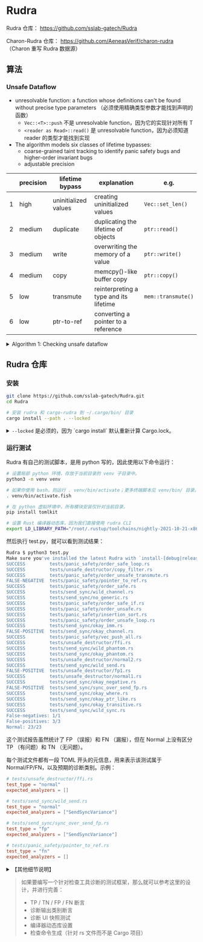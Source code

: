 # Rudra

Rudra 仓库： <https://github.com/sslab-gatech/Rudra>

Charon-Rudra 仓库： <https://github.com/AeneasVerif/charon-rudra> （Charon 重写 Rudra 数据源）

## 算法

### Unsafe Dataflow

* unresolvable function: a function whose definitions can't be found without precise type parameters （必须使用精确类型参数才能找到声明的函数）
  * `Vec::<T>::push` 不是 unresolvable function，因为它的实现针对所有 T
  * `<reader as Read>::read()` 是 unresolvable function，因为必须知道 reader 的类型才能找到实现
* The algorithm models six classes of lifetime bypasses:
  * coarse-grained taint tracking to identify panic safety bugs and higher-order invariant bugs 
  * adjustable precision

|   | precision | lifetime bypass      | explanation                            | e.g.               |
|:-:|-----------|----------------------|----------------------------------------|--------------------|
| 1 | high      | uninitialized values | creating uninitialized values          | `Vec::set_len()`   |
| 2 | medium    | duplicate            | duplicating the lifetime of objects    | `ptr::read()`      |
| 3 | medium    | write                | overwriting the memory of a value      | `ptr::write()`     |
| 4 | medium    | copy                 | memcpy()-like buffer copy              | `ptr::copy()`      |
| 5 | low       | transmute            | reinterpreting a type and its lifetime | `mem::transmute()` |
| 6 | low       | ptr-to-ref           | converting a pointer to a reference    |                    |

<details>

<summary> Algorithm 1: Checking unsafe dataflow </summary>

<img src="https://github.com/user-attachments/assets/2ef911c9-e826-4761-925a-089c25d293a4" width="50%" style="display:block;margin:auto;">

</details>


## Rudra 仓库

### 安装

```bash
git clone https://github.com/sslab-gatech/Rudra.git
cd Rudra

# 安装 rudra 和 cargo-rudra 到 ~/.cargo/bin/ 目录
cargo install --path . --locked
```

<details>

<summary>
  <code>--locked</code> 是必须的，因为 `cargo install` 默认重新计算 Cargo.lock。
</summary>

而 libc 需要 1.63 之后的 Rust 编译器，Rudra 使用 `nightly-2021-10-21` 工具链，rustc 版本为 1.58。

```bash
error: failed to compile `rudra v0.1.0 (/.../Rudra)`, intermediate artifacts can be found at `/.../Rudra/target`
Caused by:
  package `libc v0.2.170` cannot be built because it requires rustc 1.63 or newer, while the currently active rustc version is 1.58.0-nightly
```

</details>

### 运行测试

Rudra 有自己的测试脚本，是用 python 写的，因此使用以下命令运行：

```bash
# 设置局部 python 环境，存放于当前目录的 venv 子目录中。
python3 -m venv venv

# 如果你使用 bash，则运行 . venv/bin/activate；更多终端脚本见 venv/bin/ 目录。
. venv/bin/activate.fish

# 在 python 虚拟环境中，所有模块安装仅针对当前目录。
pip install tomlkit

# 设置 Rust 编译器动态库，因为我们直接使用 rudra CLI
export LD_LIBRARY_PATH="/root/.rustup/toolchains/nightly-2021-10-21-x86_64-unknown-linux-gnu/lib:$LD_LIBRARY_PATH"
```

然后执行 test.py，就可以看到测试结果：

```bash
Rudra $ python3 test.py
Make sure you've installed the latest Rudra with `install-[debug|release].sh`
SUCCESS         tests/panic_safety/order_safe_loop.rs
SUCCESS         tests/unsafe_destructor/copy_filter.rs
SUCCESS         tests/panic_safety/order_unsafe_transmute.rs
FALSE-NEGATIVE  tests/panic_safety/pointer_to_ref.rs
SUCCESS         tests/panic_safety/order_safe.rs
SUCCESS         tests/send_sync/wild_channel.rs
SUCCESS         tests/send_sync/no_generic.rs
SUCCESS         tests/panic_safety/order_safe_if.rs
SUCCESS         tests/panic_safety/order_unsafe.rs
SUCCESS         tests/panic_safety/insertion_sort.rs
SUCCESS         tests/panic_safety/order_unsafe_loop.rs
SUCCESS         tests/send_sync/okay_imm.rs
FALSE-POSITIVE  tests/send_sync/okay_channel.rs
SUCCESS         tests/panic_safety/vec_push_all.rs
SUCCESS         tests/unsafe_destructor/ffi.rs
SUCCESS         tests/send_sync/wild_phantom.rs
SUCCESS         tests/send_sync/okay_phantom.rs
SUCCESS         tests/unsafe_destructor/normal2.rs
SUCCESS         tests/send_sync/wild_send.rs
FALSE-POSITIVE  tests/unsafe_destructor/fp1.rs
SUCCESS         tests/unsafe_destructor/normal1.rs
SUCCESS         tests/send_sync/okay_negative.rs
FALSE-POSITIVE  tests/send_sync/sync_over_send_fp.rs
SUCCESS         tests/send_sync/okay_where.rs
SUCCESS         tests/send_sync/okay_ptr_like.rs
SUCCESS         tests/send_sync/okay_transitive.rs
SUCCESS         tests/send_sync/wild_sync.rs
False-negatives: 1/1
False-positives: 3/3
Normal: 23/23
```

这个测试报告虽然统计了 FP （误报）和 FN （漏报），但在 Normal 上没有区分 TP （有问题）和 TN （无问题）。

每个测试文件都有一段 TOML 开头的元信息，用来表示该测试属于 Normal/FP/FN，以及预期的诊断类别。示例：

```toml
# tests/unsafe_destructor/ffi.rs
test_type = "normal"
expected_analyzers = []

# tests/send_sync/wild_send.rs
test_type = "normal"
expected_analyzers = ["SendSyncVariance"]

# tests/send_sync/sync_over_send_fp.rs
test_type = "fp"
expected_analyzers = ["SendSyncVariance"]

# tests/panic_safety/pointer_to_ref.rs
test_type = "fn"
expected_analyzers = []
```

<details>

<summary>【其他细节说明】</summary>


测试脚本 test.py 通过调用 rudra 命令来检测每个 tests 目录下的 .rs 文件，核心步骤：

1. 设置 `LD_LIBRARY_PATH` 环境变量

<details>

<summary><code>LD_LIBRARY_PATH</code> 介绍</summary>

`LD_LIBRARY_PATH` 是一个环境变量，主要用于动态链接器（Dynamic Linker）或加载器（Loader）来查找共享库（Shared Libraries，例如
.so 文件）的路径。它在运行可执行文件时，帮助系统找到所需的动态链接库。

在 Linux 和其他类 Unix 系统中，可执行文件通常依赖于共享库（动态库）。动态链接器在程序运行时加载这些共享库，并将它们链接到程序中。
`LD_LIBRARY_PATH` 是动态链接器用来查找这些共享库的路径之一。

</details>

```bash
export LD_LIBRARY_PATH="/root/.rustup/toolchains/nightly-2021-10-21-x86_64-unknown-linux-gnu/lib:$LD_LIBRARY_PATH"
```

<details>

<summary>如果使用直接 rudra CLI 时没有设置工具链的动态库路径，将看到错误。</summary>

```bash
Rudra $ rudra --crate-type lib tests/panic_safety/insertion_sort.rs
rudra: error while loading shared libraries: librustc_driver-25ea0f19be037cbe.so: cannot open shared object file: No such file or directory
```

```bash
Rudra $ python3 test.py
Make sure you've installed the latest Rudra with `install-[debug|release].sh`
Traceback (most recent call last):
  File "/rust/tmp/repos/Rudra/test.py", line 149, in <module>
    result.get()
  File "/usr/lib/python3.12/multiprocessing/pool.py", line 774, in get
    raise self._value
  File "/usr/lib/python3.12/multiprocessing/pool.py", line 125, in worker
    result = (True, func(*args, **kwds))
                    ^^^^^^^^^^^^^^^^^^^
  File "/rust/tmp/repos/Rudra/test.py", line 83, in run_test
    output = subprocess.run(
             ^^^^^^^^^^^^^^^
  File "/usr/lib/python3.12/subprocess.py", line 571, in run
    raise CalledProcessError(retcode, process.args,
subprocess.CalledProcessError: Command '['rudra', '-Zrudra-enable-unsafe-destructor', '--crate-type', 'lib', 'tests/panic_safety/insertion_sort.rs']' returned non-zero exit status 127.
```

</details>


2. 调用 rudra 命令来检测单独的 rs 文件 —— 这与通常针对 Cargo 项目的 cargo-rudra 不同

```bash
rudra -Zrudra-enable-unsafe-destructor --crate-type lib tests/panic_safety/insertion_sort.rs
```

将看到以下输出：

```text
2025-03-03 15:15:57.135589 |INFO | [rudra-progress] Rudra started
2025-03-03 15:15:57.135949 |INFO | [rudra-progress] UnsafeDestructor analysis started
2025-03-03 15:15:57.136003 |INFO | [rudra-progress] UnsafeDestructor analysis finished
2025-03-03 15:15:57.136012 |INFO | [rudra-progress] SendSyncVariance analysis started
2025-03-03 15:15:57.136105 |INFO | [rudra-progress] SendSyncVariance analysis finished
2025-03-03 15:15:57.136113 |INFO | [rudra-progress] UnsafeDataflow analysis started
2025-03-03 15:15:57.141940 |INFO | [rudra-progress] UnsafeDataflow analysis finished
2025-03-03 15:15:57.142011 |INFO | [rudra-progress] Rudra finished
warning: 2 warnings emitted

Warning (UnsafeDataflow:/ReadFlow/CopyFlow/WriteFlow): Potential unsafe dataflow issue in `insertion_sort_unsafe`
-> tests/panic_safety/insertion_sort.rs:10:1: 22:2
fn insertion_sort_unsafe<T: Ord>(arr: &mut [T]) {
    unsafe {
        for i in 1..arr.len() {
            let item = ptr::read(&arr[i]);
            let mut j = i - 1;
            while j >= 0 && arr[j] > item {
                j = j - 1;
            }
            ptr::copy(&mut arr[j + 1], &mut arr[j + 2], i - j - 1);
            ptr::write(&mut arr[j + 1], item);
        }
    }
}
```

注意，上面的代码片段与终端里的不一样，它对问题区域显示了颜色：

![rudra-report](https://github.com/user-attachments/assets/2b6c04b6-3c5f-4e02-a230-dca6633f2f5b)

但没有说明这里的红色和黄色是什么含义。

3. 其实测试中，上面的诊断是通过 `RUDRA_REPORT_PATH` 环境变量生成到一个 TOML 文件，比如

```bash
$ RUDRA_REPORT_PATH=report.toml rudra -Zrudra-enable-unsafe-destructor --crate-type lib tests/panic_safety/insertion_sort.rs
```

report.toml 文件内容如下：

```toml
[[reports]]
level = 'Warning'
analyzer = 'UnsafeDataflow:/ReadFlow/CopyFlow/WriteFlow'
description = 'Potential unsafe dataflow issue in `insertion_sort_unsafe`'
location = 'tests/panic_safety/insertion_sort.rs:10:1: 22:2'
source = """
fn insertion_sort_unsafe<T: Ord>(arr: &mut [T]) {
    unsafe {
        for i in 1..arr.len() {
            let item = ptr::read(&arr[i]);
            let mut j = i - 1;
            while j >= 0 && arr[j] > item {
                j = j - 1;
            }
            ptr::copy(&mut arr[j + 1], &mut arr[j + 2], i - j - 1);
            ptr::write(&mut arr[j + 1], item);
        }
    }
}
"""
```

注意：source 文本携带 ansi 颜色转义字符，它的结果与截图一致。

</details>

> 如果要编写一个针对检查工具诊断的测试框架，那么就可以参考这里的设计，并进行完善：
> * TP / TN / FP / FN 断言
> * 诊断输出类别断言
> * 诊断 UI 快照测试
> * 编译器动态库设置
> * 检查命令生成（针对 rs 文件而不是 Cargo 项目）




